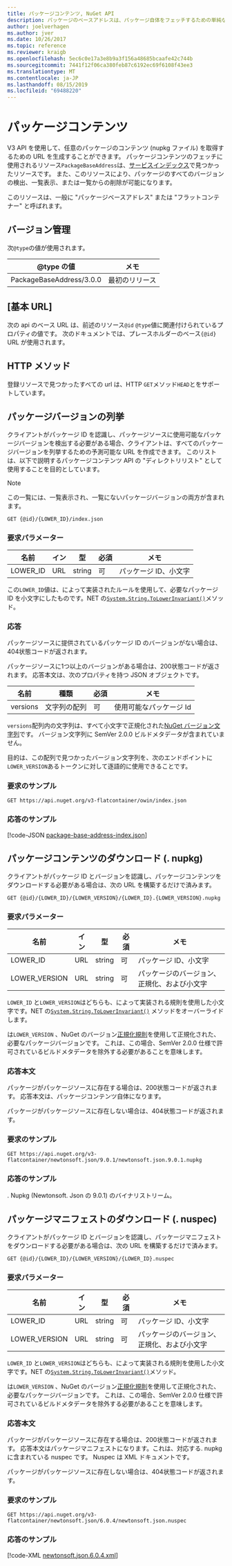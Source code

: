 ```yaml
---
title: パッケージコンテンツ, NuGet API
description: パッケージのベースアドレスは、パッケージ自体をフェッチするための単純なインターフェイスです。
author: joelverhagen
ms.author: jver
ms.date: 10/26/2017
ms.topic: reference
ms.reviewer: kraigb
ms.openlocfilehash: 5ec6c0e17a3e8b9a3f156a48685bcaafe42c744b
ms.sourcegitcommit: 7441f12f06ca380feb87c6192ec69f6108f43ee3
ms.translationtype: MT
ms.contentlocale: ja-JP
ms.lasthandoff: 08/15/2019
ms.locfileid: "69488220"
---
```

# <a name="package-content"></a>パッケージコンテンツ

V3 API を使用して、任意のパッケージのコンテンツ (nupkg ファイル) を取得するための URL を生成することができます。 パッケージコンテンツのフェッチに使用されるリソース`PackageBaseAddress`は、[サービスインデックス](service-index.md)で見つかったリソースです。 また、このリソースにより、パッケージのすべてのバージョンの検出、一覧表示、または一覧からの削除が可能になります。

このリソースは、一般に "パッケージベースアドレス" または "フラットコンテナー" と呼ばれます。

## <a name="versioning"></a>バージョン管理

次`@type`の値が使用されます。

@type の値              | メモ
------------------------ | -----
PackageBaseAddress/3.0.0 | 最初のリリース

## <a name="base-url"></a>[基本 URL]

次の api のベース URL は、前述のリソース`@id` `@type`値に関連付けられているプロパティの値です。 次のドキュメントでは、プレースホルダーのベース`{@id}` URL が使用されます。

## <a name="http-methods"></a>HTTP メソッド

登録リソースで見つかったすべての url は、HTTP `GET`メソッド`HEAD`とをサポートしています。

## <a name="enumerate-package-versions"></a>パッケージバージョンの列挙

クライアントがパッケージ ID を認識し、パッケージソースに使用可能なパッケージバージョンを検出する必要がある場合、クライアントは、すべてのパッケージバージョンを列挙するための予測可能な URL を作成できます。 このリストは、以下で説明するパッケージコンテンツ API の "ディレクトリリスト" として使用することを目的としています。

> [!Note]
> この一覧には、一覧表示され、一覧にないパッケージバージョンの両方が含まれます。

    GET {@id}/{LOWER_ID}/index.json

### <a name="request-parameters"></a>要求パラメーター

名前     | イン     | 型    | 必須 | メモ
-------- | ------ | ------- | -------- | -----
LOWER_ID | URL    | string  | 可      | パッケージ ID、小文字

この`LOWER_ID`値は、によって実装されたルールを使用して、必要なパッケージ ID を小文字にしたものです。NET の[`System.String.ToLowerInvariant()`](/dotnet/api/system.string.tolowerinvariant?view=netstandard-2.0#System_String_ToLowerInvariant)メソッド。

### <a name="response"></a>応答

パッケージソースに提供されているパッケージ ID のバージョンがない場合は、404状態コードが返されます。

パッケージソースに1つ以上のバージョンがある場合は、200状態コードが返されます。 応答本文は、次のプロパティを持つ JSON オブジェクトです。

名前     | 種類             | 必須 | メモ
-------- | ---------------- | -------- | -----
versions | 文字列の配列 | 可      | 使用可能なパッケージ Id

`versions`配列内の文字列は、すべて小文字で正規化された[NuGet バージョン文字列](../concepts/package-versioning.md#normalized-version-numbers)です。 バージョン文字列に SemVer 2.0.0 ビルドメタデータが含まれていません。

目的は、この配列で見つかったバージョン文字列を、次のエンドポイントに`LOWER_VERSION`あるトークンに対して逐語的に使用できることです。

### <a name="sample-request"></a>要求のサンプル

    GET https://api.nuget.org/v3-flatcontainer/owin/index.json

### <a name="sample-response"></a>応答のサンプル

[!code-JSON [package-base-address-index.json](./_data/package-base-address-index.json)]

## <a name="download-package-content-nupkg"></a>パッケージコンテンツのダウンロード (. nupkg)

クライアントがパッケージ ID とバージョンを認識し、パッケージコンテンツをダウンロードする必要がある場合は、次の URL を構築するだけで済みます。

    GET {@id}/{LOWER_ID}/{LOWER_VERSION}/{LOWER_ID}.{LOWER_VERSION}.nupkg

### <a name="request-parameters"></a>要求パラメーター

名前          | イン     | 型   | 必須 | メモ
------------- | ------ | ------ | -------- | -----
LOWER_ID      | URL    | string | 可      | パッケージ ID、小文字
LOWER_VERSION | URL    | string | 可      | パッケージのバージョン、正規化、および小文字

`LOWER_ID` と`LOWER_VERSION`はどちらも、によって実装される規則を使用した小文字です。NET の[`System.String.ToLowerInvariant()`](/dotnet/api/system.string.tolowerinvariant?view=netstandard-2.0#System_String_ToLowerInvariant)
メソッドをオーバーライドします。

は`LOWER_VERSION` 、NuGet のバージョン[正規化規則](../concepts/package-versioning.md#normalized-version-numbers)を使用して正規化された、必要なパッケージバージョンです。 これは、この場合、SemVer 2.0.0 仕様で許可されているビルドメタデータを除外する必要があることを意味します。

### <a name="response-body"></a>応答本文

パッケージがパッケージソースに存在する場合は、200状態コードが返されます。 応答本文は、パッケージコンテンツ自体になります。

パッケージがパッケージソースに存在しない場合は、404状態コードが返されます。

### <a name="sample-request"></a>要求のサンプル

    GET https://api.nuget.org/v3-flatcontainer/newtonsoft.json/9.0.1/newtonsoft.json.9.0.1.nupkg

### <a name="sample-response"></a>応答のサンプル

. Nupkg (Newtonsoft. Json の 9.0.1) のバイナリストリーム。

## <a name="download-package-manifest-nuspec"></a>パッケージマニフェストのダウンロード (. nuspec)

クライアントがパッケージ ID とバージョンを認識し、パッケージマニフェストをダウンロードする必要がある場合は、次の URL を構築するだけで済みます。

    GET {@id}/{LOWER_ID}/{LOWER_VERSION}/{LOWER_ID}.nuspec

### <a name="request-parameters"></a>要求パラメーター

名前          | イン     | 型   | 必須 | メモ
------------- | ------ | ------ | -------- | -----
LOWER_ID      | URL    | string | 可      | パッケージ ID、小文字
LOWER_VERSION | URL    | string | 可      | パッケージのバージョン、正規化、および小文字

`LOWER_ID` と`LOWER_VERSION`はどちらも、によって実装される規則を使用した小文字です。NET の[`System.String.ToLowerInvariant()`](/dotnet/api/system.string.tolowerinvariant?view=netstandard-2.0#System_String_ToLowerInvariant)メソッド。

は`LOWER_VERSION` 、NuGet のバージョン[正規化規則](../concepts/package-versioning.md#normalized-version-numbers)を使用して正規化された、必要なパッケージバージョンです。 これは、この場合、SemVer 2.0.0 仕様で許可されているビルドメタデータを除外する必要があることを意味します。

### <a name="response-body"></a>応答本文

パッケージがパッケージソースに存在する場合は、200状態コードが返されます。 応答本文はパッケージマニフェストになります。これは、対応する. nupkg に含まれている nuspec です。 Nuspec は XML ドキュメントです。

パッケージがパッケージソースに存在しない場合は、404状態コードが返されます。

### <a name="sample-request"></a>要求のサンプル

    GET https://api.nuget.org/v3-flatcontainer/newtonsoft.json/6.0.4/newtonsoft.json.nuspec

### <a name="sample-response"></a>応答のサンプル

[!code-XML [newtonsoft.json.6.0.4.xml](./_data/newtonsoft.json.6.0.4.xml)]
